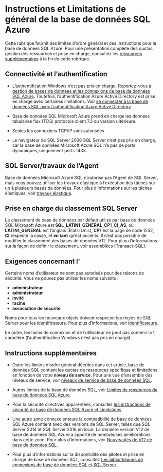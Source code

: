 <properties
   pageTitle="Instructions et Limitations de général de la base de données SQL Azure"
   description="Cette page décrit certaines limitations générales pour la base de données SQL Azure, ainsi que des zones de l’interopérabilité et la prise en charge."
   services="sql-database"
   documentationCenter="na"
   authors="CarlRabeler"
   manager="jhubbard"
   editor="monicar" />
<tags
   ms.service="sql-database"
   ms.devlang="na"
   ms.topic="article"
   ms.tgt_pltfrm="na"
   ms.workload="data-management"
   ms.date="09/06/2016"
   ms.author="carlrab" />

# <a name="azure-sql-database-general-limitations-and-guidelines"></a>Instructions et Limitations de général de la base de données SQL Azure

Cette rubrique fournit des limites d’ordre général et des instructions pour la base de données SQL Azure. Pour une présentation complète des quotas, gestion des ressources et prise en charge, consultez les [ressources supplémentaires](#additional-guidelines) à la fin de cette rubrique.

## <a name="connectivity-and-authentication"></a>Connectivité et l’authentification

  - L’authentification Windows n’est pas pris en charge. Reportez-vous à [gestion de bases de données et les connexions de base de données SQL Azure](sql-database-manage-logins.md). Toutefois, l’authentification Azure Active Directory est prise en charge avec certaines limitations. Voir [se connecter à la base de données SQL avec l’authentification Azure Active Directory](sql-database-aad-authentication.md).

  - Base de données SQL Microsoft Azure prend en charge les données tabulaires flux (TDS) protocole client 7.3 ou version ultérieure.

  - Seules les connexions TCP/IP sont autorisées.

  - Le navigateur de SQL Server 2008 SQL Server n’est pas pris en charge, car la base de données Microsoft Azure SQL n’a pas de ports dynamiques, uniquement ports 1433.

## <a name="sql-server-agentjobs"></a>SQL Server/travaux de l’Agent

Base de données Microsoft Azure SQL n’autorise pas l’Agent de SQL Server, mais vous pouvez utiliser les travaux élastique à l’exécution des tâches sur un à plusieurs bases de données. Pour plus d’informations sur les tâches élastiques, voir [travaux élastique](sql-database-elastic-jobs-overview.md).

## <a name="sql-server-collation-support"></a>Prise en charge du classement SQL Server

Le classement de base de données par défaut utilisé par base de données SQL Microsoft Azure est **SQL_LATIN1_GENERAL_CP1_CI_AS**, où **LATIN1_GENERAL** est l’anglais (États-Unis), **CP1** est la page de code 1252, **CI** respecte la casse, et **en tant** qu’est accents. Il n’est pas possible de modifier le classement des bases de données V12. Pour plus d’informations sur la façon de définir le classement, voir [assemblées (Transact-SQL)](https://msdn.microsoft.com/library/ms184391.aspx).

## <a name="naming-requirements"></a>Exigences concernant l'

Certains noms d’utilisateur ne sont pas autorisés pour des raisons de sécurité. Vous ne pouvez pas utiliser les noms suivants :

 - **administrateur**
 - **administrateur**
 - **invité**
 - **racine**
 - **association de sécurité**

Noms pour tous les nouveaux objets doivent respecter les règles de SQL Server pour les identificateurs. Pour plus d’informations, voir [identificateurs](https://msdn.microsoft.com/library/ms175874.aspx).

En outre, les noms de connexion et de l’utilisateur ne peut pas contenir la \ caractère (l’authentification Windows n’est pas pris en charge).

## <a name="additional-guidelines"></a>Instructions supplémentaires

- Outre les limites d’ordre général décrites dans cet article, base de données SQL contient les quotas de ressources spécifique et limitations en fonction de votre **niveau de service**. Pour une vue d’ensemble des niveaux de service, voir [niveaux de service de base de données SQL](sql-database-service-tiers.md).

- Autres limites de la base de données SQL, voir [Limites de ressources de base de données SQL Azure](sql-database-resource-limits.md).

- Pour la sécurité directives apparentées, consultez [les instructions de sécurité de base de données SQL Azure et Limitations](sql-database-security-guidelines.md).

- Une autre zone connexe entoure la compatibilité de base de données SQL Azure contient avec des versions de SQL Server, telles que SQL Server 2014 et SQL Server 2016 en local. La dernière version V12 de base de données SQL Azure a apporté de nombreuses améliorations dans cette zone. Pour plus d’informations, voir [Nouveautés de V12 de base de données SQL](sql-database-v12-whats-new.md).

- Pour plus d’informations sur la disponibilité des pilotes et prise en charge de base de données SQL, consultez [Les bibliothèques de connexions de base de données SQL et SQL Server](sql-database-libraries.md).
